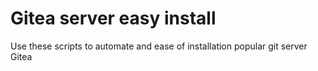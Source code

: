 # Gitea server easy install 

Use these scripts to automate and ease of installation popular git server Gitea


